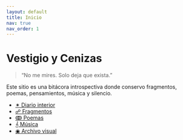 ```yaml
---
layout: default
title: Inicio
nav: true
nav_order: 1
---
```


# Vestigio y Cenizas

> “No me mires. Solo deja que exista.”

Este sitio es una bitácora introspectiva donde conservo fragmentos, poemas, pensamientos, música y silencio.

- [✶ Diario interior](diario/)
- [☍ Fragmentos](fragmentos/)
- [ↂ Poemas](poemas/)
- [𝄞 Música](musica.md)
- [◉ Archivo visual](visual/)
